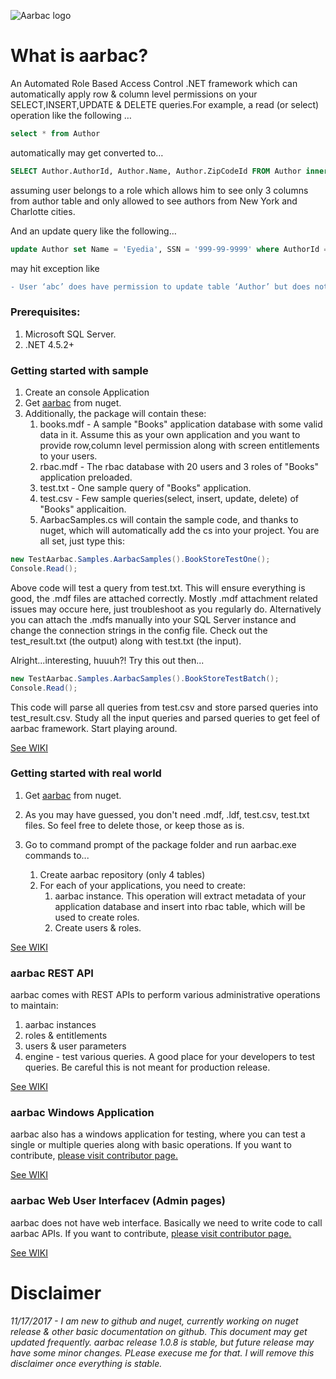 ![Aarbac logo](https://github.com/eyedia/aarbac/blob/master/Eyedia.Aarbac.Framework/Graphics/rbac_128.png)

# What is aarbac?
An Automated Role Based Access Control .NET framework which can automatically apply row & column level permissions on your SELECT,INSERT,UPDATE & DELETE queries.For example, a read (or select) operation like the following …

```sql
select * from Author
```
automatically may get converted to…

```sql
SELECT Author.AuthorId, Author.Name, Author.ZipCodeId FROM Author inner join [ZipCode] [t9] on [t9].ZipCodeId = [Author].ZipCodeId inner join [City] [t10] on [t10].CityId = [t9].CityId WHERE t10.Name in ('New York','Charlotte')
```

assuming user belongs to a role which allows him to see only 3 columns from author table and only allowed to see authors from New York and Charlotte cities.

And an update query like the following…

```sql
update Author set Name = 'Eyedia', SSN = '999-99-9999' where AuthorId = 9999
```
may hit exception like 

```diff
- User ‘abc’ does have permission to update table ‘Author’ but does not have permission to update column ‘SSN’
```

### Prerequisites:
1. Microsoft SQL Server.
2. .NET 4.5.2+

### Getting started with sample
1. Create an console Application
2. Get [aarbac](https://www.nuget.org/packages/aarbac.NET/) from nuget.
3. Additionally, the package will contain these:
    1. books.mdf - A sample "Books" application database with some valid data in it. Assume this as your own application and you want to provide row,column level permission along with screen entitlements to your users.
    2. rbac.mdf - The rbac database with 20 users and 3 roles of "Books" application preloaded.
    3. test.txt - One sample query of "Books" application.
    4. test.csv - Few sample queries(select, insert, update, delete) of "Books" applicaition.
    5. AarbacSamples.cs will contain the sample code, and thanks to nuget, which will automatically add the cs into your project. You are all set, just type this:
```cs
new TestAarbac.Samples.AarbacSamples().BookStoreTestOne();
Console.Read();
```
Above code will test a query from test.txt. This will ensure everything is good, the .mdf files are attached correctly. Mostly .mdf attachment related issues may occure here, just troubleshoot as you regularly do. Alternatively you can attach the .mdfs manually into your SQL Server instance and change the connection strings in the config file. Check out the test_result.txt (the output) along with test.txt (the input).

Alright...interesting, huuuh?! Try this out then...
```cs
new TestAarbac.Samples.AarbacSamples().BookStoreTestBatch();
Console.Read();
```
This code will parse all queries from test.csv and store parsed queries into test_result.csv. Study all the input queries and parsed queries to get feel of aarbac framework. Start playing around.

[See WIKI](https://github.com/eyedia/aarbac/wiki)

### Getting started with real world
1. Get [aarbac](https://www.nuget.org/packages/aarbac.NET/) from nuget.
2. As you may have guessed, you don't need .mdf, .ldf, test.csv, test.txt files. So feel free to delete those, or keep those as is.
3. Go to command prompt of the package folder and run aarbac.exe commands to...

    1. Create aarbac repository (only 4 tables)
    2. For each of your applications, you need to create:
        1. aarbac instance. This operation will extract metadata of your application database and insert into rbac table, which will be used to create roles.
        3. Create users & roles.
   
[See WIKI](https://github.com/eyedia/aarbac/wiki)

### aarbac REST API
aarbac comes with REST APIs to perform various administrative operations to maintain:
1. aarbac instances
2. roles & entitlements
3. users & user parameters
4. engine - test various queries. A good place for your developers to test queries. Be careful this is not meant for production release.

[See WIKI](https://github.com/eyedia/aarbac/wiki)

### aarbac Windows Application
aarbac also has a windows application for testing, where you can test a single or multiple queries along with basic operations. If you want to contribute, [please visit contributor page.](https://github.com/eyedia/aarbac/wiki/Contributors)

[See WIKI](https://github.com/eyedia/aarbac/wiki)

### aarbac Web User Interfacev (Admin pages)
aarbac does not have web interface. Basically we need to write code to call aarbac APIs. If you want to contribute, [please visit contributor page.](https://github.com/eyedia/aarbac/wiki/Contributors)

[See WIKI](https://github.com/eyedia/aarbac/wiki)

# Disclaimer
*11/17/2017 - I am new to github and nuget, currently working on nuget release & other basic documentation on github. This document may get updated frequently. aarbac release 1.0.8 is stable, but future release may have some minor changes. PLease execuse me for that. I will remove this disclaimer once everything is stable.*
